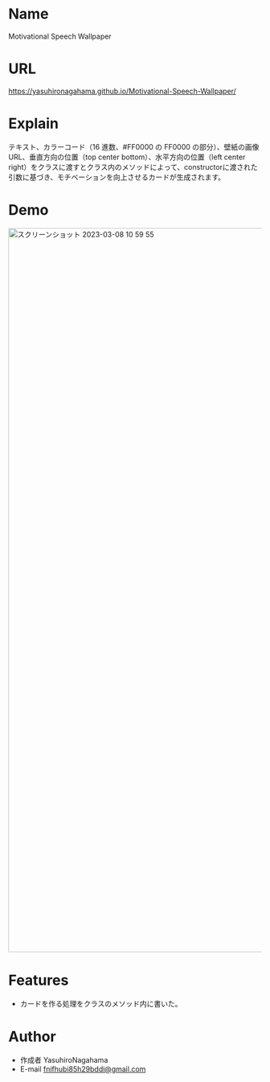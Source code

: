 # Name

Motivational Speech Wallpaper

# URL
https://yasuhironagahama.github.io/Motivational-Speech-Wallpaper/

# Explain

テキスト、カラーコード（16 進数、#FF0000 の FF0000 の部分）、壁紙の画像 URL、垂直方向の位置（top center bottom）、水平方向の位置（left center right）をクラスに渡すとクラス内のメソッドによって、constructorに渡された引数に基づき、モチベーションを向上させるカードが生成されます。

# Demo

<img width="1440" alt="スクリーンショット 2023-03-08 10 59 55" src="https://user-images.githubusercontent.com/125679029/223600061-2ba590f5-4932-4608-9c91-7a5f4a85589b.png">


# Features

* カードを作る処理をクラスのメソッド内に書いた。

# Author

* 作成者 YasuhiroNagahama
* E-mail fnifhubi85h29bddi@gmail.com
